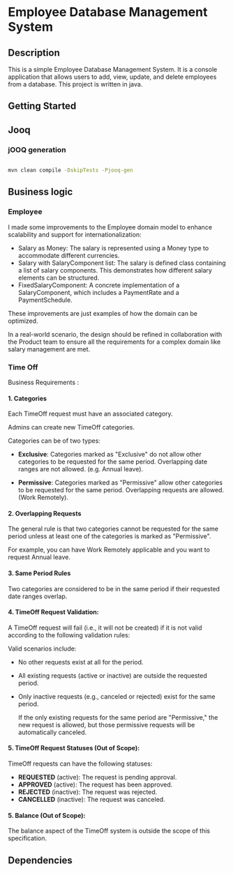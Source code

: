 
# Employee Database Management System

## Description

This is a simple Employee Database Management System. It is a console application that allows users to add, view, update, and delete employees from a database.
This project is written in java.

## Getting Started

## Jooq

### jOOQ generation
```bash

mvn clean compile -DskipTests -Pjooq-gen
```

## Business logic

### Employee

I made some improvements to the Employee domain model to enhance scalability and support for internationalization:

- Salary as Money: The salary is represented using a Money type to accommodate different currencies.
- Salary with SalaryComponent list: The salary is defined class containing a list of salary components. This demonstrates how different salary elements can be structured.
- FixedSalaryComponent: A concrete implementation of a SalaryComponent, which includes a PaymentRate and a PaymentSchedule.

These improvements are just examples of how the domain can be optimized.

In a real-world scenario, the design should be refined in collaboration with the Product team to ensure all the requirements for a complex domain like salary management are met.


### Time Off

Business Requirements :

#### 1. Categories

Each TimeOff request must have an associated category.

Admins can create new TimeOff categories.

   Categories can be of two types:

- **Exclusive**: Categories marked as "Exclusive" do not allow other categories to be requested for the same period. Overlapping date ranges are not allowed. (e.g. Annual leave).

- **Permissive**: Categories marked as "Permissive" allow other categories to be requested for the same period. Overlapping requests are allowed. (Work Remotely).

#### 2. Overlapping Requests

The general rule is that two categories cannot be requested for the same period unless at least one of the categories is marked as "Permissive".

For example, you can have Work Remotely applicable and you want to request Annual leave.

#### 3. Same Period Rules

   Two categories are considered to be in the same period if their requested date ranges overlap.

#### 4. TimeOff Request Validation:

A TimeOff request will fail (i.e., it will not be created) if it is not valid according to the following validation rules:

Valid scenarios include:
- No other requests exist at all for the period.
- All existing requests (active or inactive) are outside the requested period.
- Only inactive requests (e.g., canceled or rejected) exist for the same period.

   If the only existing requests for the same period are "Permissive," the new request is allowed, but those permissive requests will be automatically canceled.

#### 5. TimeOff Request Statuses (Out of Scope):

TimeOff requests can have the following statuses:
 - **REQUESTED** (active): The request is pending approval.
 - **APPROVED** (active): The request has been approved.
 - **REJECTED** (inactive): The request was rejected.
 - **CANCELLED** (inactive): The request was canceled.

#### 5. Balance (Out of Scope):

The balance aspect of the TimeOff system is outside the scope of this specification.


## Dependencies
